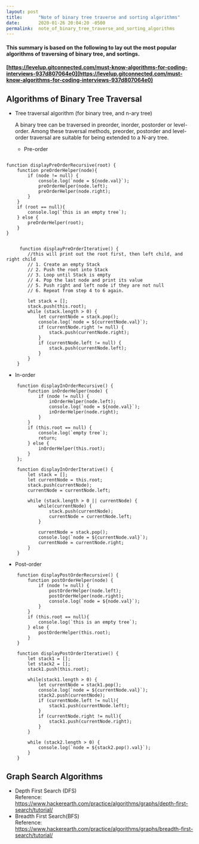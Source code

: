 ```yaml
---
layout: post
title:      "Note of binary tree traverse and sorting algorithms"
date:       2020-01-26 20:04:20 -0500
permalink:  note_of_binary_tree_traverse_and_sorting_algorithms
---
```




#### This summary is based on the following to lay out the most popular algorithms of traversing of binary tree, and sortings. 

#### [https://levelup.gitconnected.com/must-know-algorithms-for-coding-interviews-937d807064e0](https://levelup.gitconnected.com/must-know-algorithms-for-coding-interviews-937d807064e0)


## Algorithms of Binary Tree Traversal

*   Tree traversal algorithm (for binary tree, and n-ary tree)

    A binary tree can be traversed in preorder, inorder, postorder or level-order.
    Among these traversal methods, preorder, postorder and level-order traversal are suitable for being extended to a N-ary tree.    

    - Pre-order  
		
```

function displayPreOrderRecursive(root) {
	function preOrderHelper(node){
		if (node != null) {
			console.log(`node = ${node.val}`);
			preOrderHelper(node.left);
			preOrderHelper(node.right);
		}
	}
	if (root == null){
		console.log(`this is an empty tree`);
	} else {
		preOrderHelper(root);
	}
}

```  

```

	 function displayPreOrderIterative() {
		//this will print out the root first, then left child, and right child
		// 1. Create an empty Stack
		// 2. Push the root into Stack
		// 3. Loop until Stack is empty
		// 4. Pop the last node and print its value
		// 5. Push right and left node if they are not null
		// 6. Repeat from step 4 to 6 again.

		let stack = [];
		stack.push(this.root);
		while (stack.length > 0) {
			let currentNode = stack.pop();
			console.log(`node = ${currentNode.val}`);
			if (currentNode.right != null) {
				stack.push(currentNode.right);
			}
			if (currentNode.left != null) {
				stack.push(currentNode.left);
			}
		}
	}

```  

-  In-order

```
	function displayInOrderRecursive() {
		function inOrderHelper(node) {
			if (node != null) {
				inOrderHelper(node.left);
				console.log(`node = ${node.val}`);
				inOrderHelper(node.right);
			}
		}
		if (this.root == null) {
			console.log(`empty tree`);
			return;
		} else {
			inOrderHelper(this.root);
		}
	};
```  

```
	function displayInOrderIterative() {
		let stack = [];
		let currentNode = this.root;
		stack.push(currentNode);
		currentNode = currentNode.left;

		while (stack.length > 0 || currentNode) {
			while(currentNode) {
				stack.push(currentNode);
				currentNode = currentNode.left;
			}

			currentNode = stack.pop();
			console.log(`node = ${currentNode.val}`);
			currentNode = currentNode.right;
		}
	}

```
  
- Post-order  

```
	function displayPostOrderRecursive() {
		function postOrderHelper(node) {
			if (node != null) {
				postOrderHelper(node.left);
				postOrderHelper(node.right);
				console.log(`node = ${node.val}`);
			}
		}
		if (this.root == null){
			console.log(`this is an empty tree`);
		} else {
			postOrderHelper(this.root);
		}
	}
```  

```
	function displayPostOrderIterative() {
		let stack1 = [];
		let stack2 = [];
		stack1.push(this.root);

		while(stack1.length > 0) {
			let currentNode = stack1.pop();
			console.log(`node = ${currentNode.val}`);
			stack2.push(currentNode);
			if (currentNode.left != null){
				stack1.push(currentNode.left);
			}
			if (currentNode.right != null){
				stack1.push(currentNode.right);
			}
		}

		while (stack2.length > 0) {
			console.log(`node = ${stack2.pop().val}`);
		}
	}

```  

## Graph Search Algorithms
* Depth First Search (DFS)  
Reference: https://www.hackerearth.com/practice/algorithms/graphs/depth-first-search/tutorial/
* Breadth First Search(BFS)  
Reference: https://www.hackerearth.com/practice/algorithms/graphs/breadth-first-search/tutorial/






